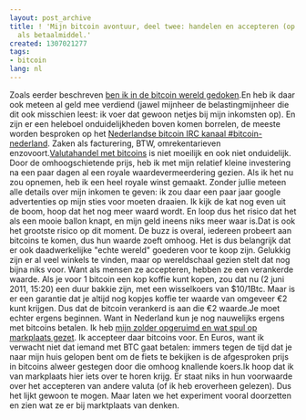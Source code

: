 ```yaml
---
layout: post_archive
title: ! 'Mijn bitcoin avontuur, deel twee: handelen en accepteren (op marktplaats)
  als betaalmiddel.'
created: 1307021277
tags:
- bitcoin
lang: nl
---
```

Zoals eerder beschreven [ben ik in de bitcoin wereld gedoken](http://bler.webschuur.com/bitcoins_de_revolutionaire_valuta_met_een_potentie_voor_de_teloorgang_van_ons_banksysteem).En heb ik daar ook meteen al geld mee verdiend (jawel mijnheer de belastingmijnheer die dit ook misschien leest: ik voer dat gewoon netjes bij mijn inkomsten op). En zijn er een heleboel onduidelijkheden boven komen borrelen, de meeste worden besproken op het [Nederlandse bitcoin IRC kanaal #bitcoin-nederland](http://webchat.freenode.net/?channels=bitcoin-nederland&uio=d4). Zaken als facturering, BTW, omrekentarieven enzovoort.[Valutahandel met bitcoins](http://bitcoincharts.com/markets/) is niet moeilijk en ook niet onduidelijk. Door de omhoogschietende prijs, heb ik met mijn relatief kleine investering na een paar dagen al een royale waardevermeerdering gezien. Als ik het nu zou opnemen, heb ik een heel royale winst gemaakt. Zonder jullie meteen alle details over mijn inkomen te geven: ik zou daar een paar jaar google advertenties op mijn sties voor moeten draaien. Ik kijk de kat nog even uit de boom, hoop dat het nog meer waard wordt. En loop dus het risico dat het als een mooie ballon knapt, en mijn geld ineens niks meer waar is.Dat is ook het grootste risico op dit moment. De buzz is overal, iedereen probeert aan bitcoins te komen, dus hun waarde zoeft omhoog. Het is dus belangrijk dat er ook daadwerkelijke "echte wereld" goederen voor te koop zijn. Gelukkig zijn er al veel winkels te vinden, maar op wereldschaal gezien stelt dat nog bijna niks voor. Want als mensen ze accepteren, hebben ze een verankerde waarde. Als je voor 1 bitcoin een kop koffie kunt kopen, zou dat nu (2 juni 2011, 15:20) een duur bakkie zijn, met een wisselkoers van $10/1Btc. Maar is er een garantie dat je altijd nog kopjes koffie ter waarde van omgeveer €2 kunt krijgen. Dus dat de bitcoin verankerd is aan die €2 waarde.Je moet echter ergens beginnen. Want in Nederland kun je nog nauwelijks ergens met bitcoins betalen. Ik heb [mijn zolder opgeruimd en wat spul op markplaats gezet](http://kopen.marktplaats.nl/search.php?tab_adcount=3&ds=to%3A%3Bpu%3A0%3Bdi%3A%3Bpp%3A0%3Blt%3Azip%3Bsfds%3A1%3Bpt%3A0%3Bmp%3Anumeric%3Blx%3A186308%3Bly%3A428440%3Bkw%3Abitcoin%3Bosi%3A2&srt=dd&u=&g=&f=0&pp=0&ts_category_default=&pts=1&t=&p=1&stop_force_description_search=&s=&show_thumbnails=1&show_summary=1&from_searchbox_advanced=1&q=bitcoin&g=nol1&qsf=0&postcode=&distance=&ts=on). Ik accepteer daar bitcoins voor. En Euros, want ik verwacht niet dat iemand met BTC gaat betalen: immers tegen de tijd dat je naar mijn huis gelopen bent om de fiets te bekijken is de afgesproken prijs in bitcoins alweer gestegen door die omhoog knallende koers.Ik hoop dat ik van markplaats hier iets over te horen krijg. Er staat niks in hun voorwaarde over het accepteren van andere valuta (of ik heb eroverheen gelezen). Dus het lijkt gewoon te mogen. Maar laten we het experiment vooral doorzetten en zien wat ze er bij marktplaats van denken.
